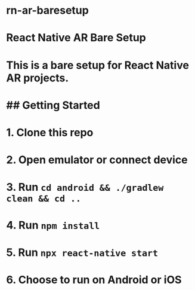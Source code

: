 # rn-ar-baresetup
# React Native AR Bare Setup
#
# This is a bare setup for React Native AR projects.
#
# ## Getting Started
#
# 1. Clone this repo
# 2. Open emulator or connect device
# 3. Run `cd android && ./gradlew clean && cd ..`
# 4. Run `npm install`
# 5. Run `npx react-native start`
# 6. Choose to run on Android or iOS

